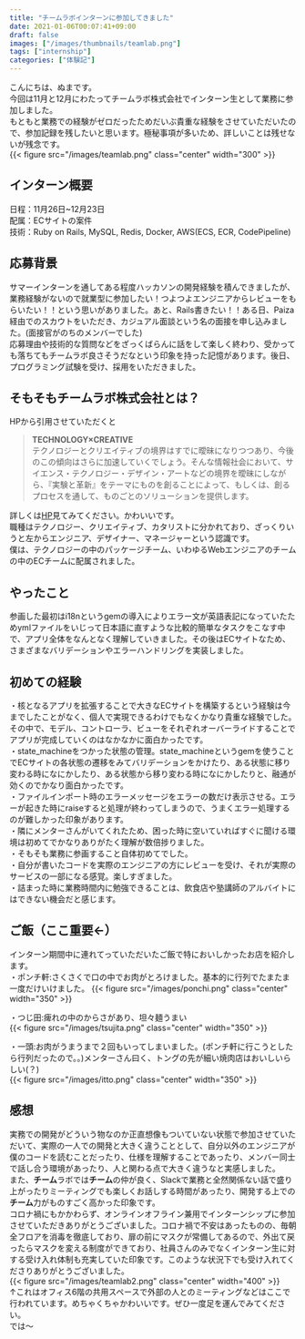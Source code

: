 ```yaml
---
title: "チームラボインターンに参加してきました"
date: 2021-01-06T00:07:41+09:00
draft: false
images: ["/images/thumbnails/teamlab.png"]
tags: ["internship"]
categories: ["体験記"]
---
```


こんにちは、ぬまです。  
今回は11月と12月にわたってチームラボ株式会社でインターン生として業務に参加しました。  
もともと業務での経験がゼロだったためだいぶ貴重な経験をさせていただいたので、参加記録を残したいと思います。極秘事項が多いため、詳しいことは残せないが残念です。  
{{< figure src="/images/teamlab.png" class="center" width="300" >}}  
## インターン概要
日程：11月26日~12月23日  
配属：ECサイトの案件  
技術：Ruby on Rails, MySQL, Redis, Docker, AWS(ECS, ECR, CodePipeline)  
## 応募背景
サマーインターンを通してある程度ハッカソンの開発経験を積んできましたが、業務経験がないので就業型に参加したい！つよつよエンジニアからレビューをもらいたい！！という思いがありました。あと、Rails書きたい！！ある日、Paiza経由でのスカウトをいただき、カジュアル面談という名の面接を申し込みました。(面接官がのちのメンバーでした)  
応募理由や技術的な質問などをざっくばらんに話をして楽しく終わり、受かっても落ちてもチームラボ良さそうだなという印象を持った記憶があります。後日、プログラミング試験を受け、採用をいただきました。  
## そもそもチームラボ株式会社とは？
HPから引用させていただくと  
>**TECHNOLOGY×CREATIVE**  
>テクノロジーとクリエイティブの境界はすでに曖昧になりつつあり、今後のこの傾向はさらに加速していくでしょう。そんな情報社会において、サイエンス・テクノロジー・デザイン・アートなどの境界を曖昧にしながら、『実験と革新』をテーマにものを創ることによって、もしくは、創るプロセスを通して、ものごとのソリューションを提供します。  

詳しくは[HP](https://www.team-lab.com/)見てみてください。かわいいです。  
職種はテクノロジー、クリエイティブ、カタリストに分かれており、ざっくりいうと左からエンジニア、デザイナー、マネージャーという認識です。  
僕は、テクノロジーの中のパッケージチーム、いわゆるWebエンジニアのチームの中のECチームに配属されました。  
## やったこと
参画した最初はi18nというgemの導入によりエラー文が英語表記になっていたためymlファイルをいじって日本語に直すような比較的簡単なタスクをこなす中で、アプリ全体をなんとなく理解していきました。その後はECサイトなため、さまざまなバリデーションやエラーハンドリングを実装しました。
## 初めての経験
・核となるアプリを拡張することで大きなECサイトを構築するという経験は今までしたことがなく、個人で実現できるわけでもなくかなり貴重な経験でした。その中で、モデル、コントローラ、ビューをそれぞれオーバーライドすることでアプリが完成していくのはなかなかに面白かったです。  
・state_machineをつかった状態の管理。state_machineというgemを使うことでECサイトの各状態の遷移をみてバリデーションをかけたり、ある状態に移り変わる時になにかしたり、ある状態から移り変わる時になにかしたりと、融通が効くのでかなり面白かったです。  
・ファイルインポート時のエラーメッセージをエラーの数だけ表示させる。エラーが起きた時にraiseすると処理が終わってしまうので、うまくエラー処理するのが難しかった印象があります。  
・隣にメンターさんがいてくれたため、困った時に空いていればすぐに聞ける環境は初めてでかなりありがたく理解が数倍捗りました。  
・そもそも業務に参画すること自体初めてでした。  
・自分が書いたコードを実際のエンジニアの方にレビューを受け、それが実際のサービスの一部になる感覚。楽しすぎました。  
・詰まった時に業務時間内に勉強できることは、飲食店や塾講師のアルバイトにはできない機会だと感じます。  
## ご飯（ここ重要←）
インターン期間中に連れてっていただいたご飯で特においしかったお店を紹介します。  
・ポンチ軒:さくさくで口の中でお肉がとろけました。基本的に行列でたまたま一度だけいけました。
{{< figure src="/images/ponchi.png" class="center" width="350" >}}  

・つじ田:痺れの中のからさがあり、坦々麺うまい  
{{< figure src="/images/tsujita.png" class="center" width="350" >}}  

・一頭:お肉がうまうまで２回もいってしまいました。(ポンチ軒に行こうとしたら行列だったので。。)メンターさん曰く、トングの先が細い焼肉店はおいしいらしい(？)  
{{< figure src="/images/itto.png" class="center" width="350" >}}  


## 感想
実務での開発がどういう物なのか正直想像もついていない状態で参加させていただいて、実際の一人での開発と大きく違うこととして、自分以外のエンジニアが僕のコードを読むことだったり、仕様を理解することであったり、メンバー同士で話し合う環境があったり、人と関わる点で大きく違うなと実感しました。  
また、**チーム**ラボでは**チーム**の仲が良く、Slackで業務と全然関係ない話で盛り上がったりミーティングでも楽しくお話しする時間があったり、開発する上での**チーム**力がものすごく高かった印象です。  
コロナ禍にもかかわらず、オンラインオフライン兼用でインターンシップに参加させていただきありがとうございました。コロナ禍で不安はあったものの、毎朝全フロアを消毒を徹底しており、扉の前にマスクが常備してあるので、外出て戻ったらマスクを変える制度ができており、社員さんのみでなくインターン生に対する受け入れ体制も充実していた印象です。このような状況下でも受け入れてくださりありがとうございました。  
{{< figure src="/images/teamlab2.png" class="center" width="400" >}}  
↑これはオフィス6階の共用スペースで外部の人とのミーティングなどはここで行われています。めちゃくちゃかわいいです。ぜひ一度足を運んでみてください。  
では〜  
